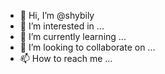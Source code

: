 - 👋 Hi, I’m @shybily
- 👀 I’m interested in ...
- 🌱 I’m currently learning ...
- 💞️ I’m looking to collaborate on ...
- 📫 How to reach me ...

<!---
shybily/shybily is a ✨ special ✨ repository because its `README.md` (this file) appears on your GitHub profile.
You can click the Preview link to take a look at your changes.
--->
